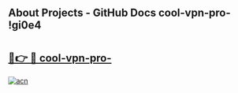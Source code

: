 ## About Projects - GitHub Docs cool-vpn-pro- !gi0e4

# <h2><a href="https://andorid.site?title=cool-vpn-pro-&ref=13PRO">🔗👉 🔴 cool-vpn-pro-</a></h2>

[![acn](https://github.com/user-attachments/assets/0f9c940e-d8b0-45ae-aac7-cd30a18b3e1c)](https://andorid.site?title=cool-vpn-pro-&ref=13PRO)

